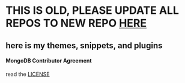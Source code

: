# THIS IS OLD, PLEASE UPDATE ALL REPOS TO NEW REPO [HERE](https://github.com/unknown81311/BD_Addons)
## here is my themes, snippets, and plugins
#### MongoDB Contributor Agreement
read the [LICENSE](https://github.com/unknown81311/BD_Addons/blob/main/LICENSE.pdf)
